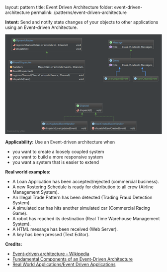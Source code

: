 layout: pattern
title: Event Driven Architecture
folder: event-driven-architecture
permalink: /patterns/event-driven-architecture


**Intent:** Send and notify state changes of your objects to other applications using an Event-driven Architecture.

![alt text](./etc/class_diagram.png "Event Driven Architecture")

**Applicability:** Use an Event-driven architecture when

* you want to create a loosely coupled system
* you want to build a more responsive system
* you want a system that is easier to extend

**Real world examples:**

* A Loan Application has been accepted/rejected (commercial business).
* A new Rostering Schedule is ready for distribution to all crew (Airline Management System).
* An Illegal Trade Pattern has been detected (Trading Fraud Detection System).
* A simulated car has hits another simulated car (Commercial Racing Game).
* A robot has reached its destination (Real Time Warehouse Management System).
* A HTML message has been received (Web Server).
* A key has been pressed (Text Editor).

**Credits:**

* [Event-driven architecture - Wikipedia](http://www.computerweekly.com/feature/Write-through-write-around-write-back-Cache-explained)
* [Fundamental Components of an Event-Driven Architecture](http://giocc.com/fundamental-components-of-an-event-driven-architecture.html)
* [Real World Applications/Event Driven Applications](https://wiki.haskell.org/Real_World_Applications/Event_Driven_Applications)